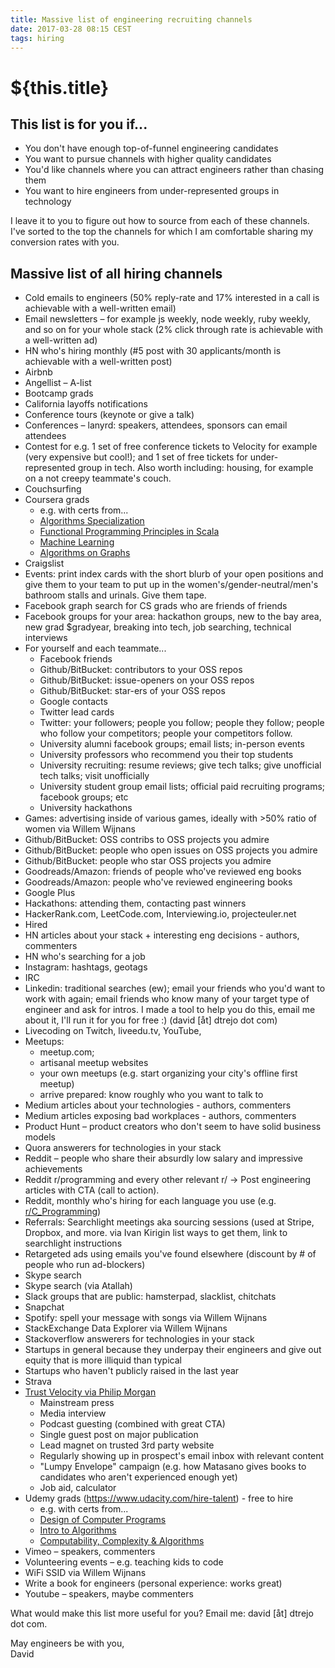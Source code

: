 ```yaml
---
title: Massive list of engineering recruiting channels
date: 2017-03-28 08:15 CEST
tags: hiring
---
```

# ${this.title}

## This list is for you if...
- You don't have enough top-of-funnel engineering candidates
- You want to pursue channels with higher quality candidates
- You'd like channels where you can attract engineers rather than chasing them
- You want to hire engineers from under-represented groups in technology

I leave it to you to figure out how to source from each of these channels. I've
sorted to the top the channels for which I am comfortable sharing my conversion
rates with you.

## Massive list of all hiring channels
- Cold emails to engineers (50% reply-rate and 17% interested in a call is achievable with a well-written email)
- Email newsletters – for example js weekly, node weekly, ruby weekly, and so on for your whole stack (2% click through rate is achievable with a well-written ad)
- HN who's hiring monthly (#5 post with 30 applicants/month is achievable with a well-written post)
- Airbnb
- Angellist – A-list
- Bootcamp grads
- California layoffs notifications
- Conference tours (keynote or give a talk)
- Conferences – lanyrd: speakers, attendees, sponsors can email attendees
- Contest for e.g. 1 set of free conference tickets to Velocity for example (very expensive but cool!); and 1 set of free tickets for under-represented group in tech. Also worth including: housing, for example on a not creepy teammate's couch.
- Couchsurfing
- Coursera grads
  - e.g. with certs from...
  - <a href="https://www.coursera.org/specializations/algorithms">Algorithms Specialization</a>
  - <a href="https://www.coursera.org/learn/progfun1">Functional Programming Principles in Scala</a>
  - <a href="https://www.coursera.org/learn/machine-learning">Machine Learning</a>
  - <a href="https://www.coursera.org/learn/algorithms-on-graphs">Algorithms on Graphs</a>
- Craigslist
- Events: print index cards with the short blurb of your open positions and give them to your team to put up in the women's/gender-neutral/men's bathroom stalls and urinals. Give them tape.
- Facebook graph search for CS grads who are friends of friends
- Facebook groups for your area: hackathon groups, new to the bay area, new grad $gradyear, breaking into tech, job searching, technical interviews
- For yourself and each teammate...
  - Facebook friends
  - Github/BitBucket: contributors to your OSS repos
  - Github/BitBucket: issue-openers on your OSS repos
  - Github/BitBucket: star-ers of your OSS repos
  - Google contacts
  - Twitter lead cards
  - Twitter: your followers; people you follow; people they follow; people who follow your competitors; people your competitors follow.
  - University alumni facebook groups; email lists; in-person events
  - University professors who recommend you their top students
  - University recruiting: resume reviews; give tech talks; give unofficial tech talks; visit unofficially
  - University student group email lists; official paid recruiting programs; facebook groups; etc
  - University hackathons
- Games: advertising inside of various games, ideally with >50% ratio of women via Willem Wijnans
- Github/BitBucket: OSS contribs to OSS projects you admire
- Github/BitBucket: people who open issues on OSS projects you admire
- Github/BitBucket: people who star OSS projects you admire
- Goodreads/Amazon: friends of people who've reviewed eng books
- Goodreads/Amazon: people who've reviewed engineering books
- Google Plus
- Hackathons: attending them, contacting past winners
- HackerRank.com, LeetCode.com, Interviewing.io, projecteuler.net
- Hired
- HN articles about your stack + interesting eng decisions - authors, commenters
- HN who's searching for a job
- Instagram: hashtags, geotags
- IRC
- Linkedin: traditional searches (ew); email your friends who you'd want to work with again; email friends who know many of your target type of engineer and ask for intros. I made a tool to help you do this, email me about it, I'll run it for you for free :) (david [åt] dtrejo dot com)
- Livecoding on Twitch, liveedu.tv, YouTube,
- Meetups:
  - meetup.com;
  - artisanal meetup websites
  - your own meetups (e.g. start organizing your city's offline first meetup)
  - arrive prepared: know roughly who you want to talk to
- Medium articles about your technologies - authors, commenters
- Medium articles exposing bad workplaces - authors, commenters
- Product Hunt – product creators who don't seem to have solid business models
- Quora answerers for technologies in your stack
- Reddit – people who share their absurdly low salary and impressive achievements
- Reddit r/programming and every other relevant r/ -> Post engineering articles with CTA (call to action).
- Reddit, monthly who's hiring for each language you use (e.g. <a href="https://www.reddit.com/r/C_Programming/comments/5w9z8i/whos_hiring_c_programmers_q1_2017/df41v4h/">r/C_Programming</a>)
- Referrals: Searchlight meetings aka sourcing sessions (used at Stripe, Dropbox, and more. via Ivan Kirigin list ways to get them, link to searchlight instructions
- Retargeted ads using emails you've found elsewhere (discount by # of people who run ad-blockers)
- Skype search
- Skype search (via Atallah)
- Slack groups that are public: hamsterpad, slacklist, chitchats
- Snapchat
- Spotify: spell your message with songs via Willem Wijnans
- StackExchange Data Explorer via Willem Wijnans
- Stackoverflow answerers for technologies in your stack
- Startups in general because they underpay their engineers and give out equity that is more illiquid than typical
- Startups who haven't publicly raised in the last year
- Strava
- <a href="https://philipmorganconsulting.com/lead-generation-trust-velocity/">Trust Velocity via Philip Morgan</a>
  - Mainstream press
  - Media interview
  - Podcast guesting (combined with great CTA)
  - Single guest post on major publication
  - Lead magnet on trusted 3rd party website
  - Regularly showing up in prospect's email inbox with relevant content
  - "Lumpy Envelope" campaign (e.g. how Matasano gives books to candidates who aren't experienced enough yet)
  - Job aid, calculator
- Udemy grads (https://www.udacity.com/hire-talent) - free to hire
  - e.g. with certs from...
  - <a href="https://www.udacity.com/course/design-of-computer-programs--cs212">Design of Computer Programs</a>
  - <a href="https://www.udacity.com/course/intro-to-algorithms--cs215">Intro to Algorithms</a>
  - <a href="https://www.udacity.com/course/computability-complexity-algorithms--ud061">Computability, Complexity &amp; Algorithms</a>
- Vimeo – speakers, commenters
- Volunteering events – e.g. teaching kids to code
- WiFi SSID via Willem Wijnans
- Write a book for engineers (personal experience: works great)
- Youtube – speakers, maybe commenters

What would make this list more useful for you? Email me: david [åt] dtrejo dot com.

May engineers be with you,<br>
David

<!-- PS Learn exactly how I hire: enter your email below. -->
